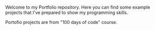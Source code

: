 Welcome to my Portfolio repository. Here you can find some example projects that I've prepared to show my programming skills.

Portofio projects are from "100 days of code" course.

